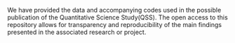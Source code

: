 We have provided the data and accompanying codes used in the possible publication of the Quantitative Science Study(QSS). The open access to this repository allows for transparency and reproducibility of the main findings presented in the associated research or project. 
